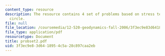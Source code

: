 ```yaml
---
content_type: resource
description: The resource contains 4 set of problems based on stress tensor, and Mohr's
  circle.
file: null
file_location: /coursemedia/12-520-geodynamics-fall-2006/3f3ec9e83d6418954c5a28c897caa2eb_probset2.pdf
file_type: application/pdf
resourcetype: Document
title: probset2.pdf
uid: 3f3ec9e8-3d64-1895-4c5a-28c897caa2eb
---
```

